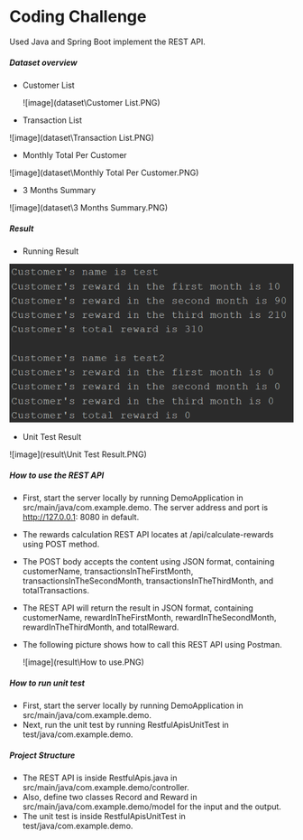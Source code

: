 # Coding Challenge

Used Java and Spring Boot implement the REST API.



##### Dataset overview

* Customer List

  ![image](dataset\Customer List.PNG)

* Transaction List

![image](dataset\Transaction List.PNG)

- Monthly Total Per Customer

![image](dataset\Monthly Total Per Customer.PNG)

- 3 Months Summary

![image](dataset\3 Months Summary.PNG)



##### Result

* Running Result

![image](result\result.PNG)

* Unit Test Result

![image](result\Unit Test Result.PNG)



##### How to use the REST API

* First, start the server locally by running DemoApplication in src/main/java/com.example.demo. The server address and port is http://127.0.0.1: 8080 in default. 

* The rewards calculation REST API locates at /api/calculate-rewards using POST method.

* The POST body accepts the content using JSON format, containing customerName, transactionsInTheFirstMonth, transactionsInTheSecondMonth, transactionsInTheThirdMonth, and totalTransactions.

* The REST API will return the result in JSON format, containing customerName, rewardInTheFirstMonth, rewardInTheSecondMonth, rewardInTheThirdMonth, and totalReward.

* The following picture shows how to call this REST API using Postman.

  ![image](result\How to use.PNG)



##### How to run unit test

* First, start the server locally by running DemoApplication in src/main/java/com.example.demo.
* Next, run the unit test by running RestfulApisUnitTest in test/java/com.example.demo.



##### Project Structure

* The REST API is inside RestfulApis.java in src/main/java/com.example.demo/controller.
* Also, define two classes Record and Reward in src/main/java/com.example.demo/model for the input and the output.
* The unit test is inside RestfulApisUnitTest in test/java/com.example.demo.

